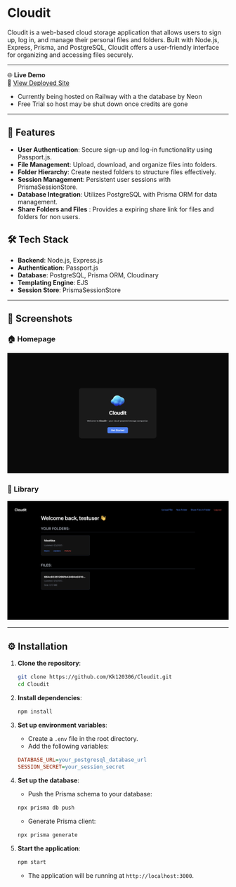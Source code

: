 # Cloudit

Cloudit is a web-based cloud storage application that allows users to sign up, log in, and manage their personal files and folders. Built with Node.js, Express, Prisma, and PostgreSQL, Cloudit offers a user-friendly interface for organizing and accessing files securely.

---

🌐 **Live Demo**  
🔗 [View Deployed Site](https://cloudit-production.up.railway.app/)
- Currently being hosted on Railway with a the database by Neon
- Free Trial so host may be shut down once credits are gone

---

## 🚀 Features

- **User Authentication**: Secure sign-up and log-in functionality using Passport.js.
- **File Management**: Upload, download, and organize files into folders.
- **Folder Hierarchy**: Create nested folders to structure files effectively.
- **Session Management**: Persistent user sessions with PrismaSessionStore.
- **Database Integration**: Utilizes PostgreSQL with Prisma ORM for data management.
- **Share Folders and Files** : Provides a expiring share link for files and folders for non users.

## 🛠️ Tech Stack

- **Backend**: Node.js, Express.js
- **Authentication**: Passport.js
- **Database**: PostgreSQL, Prisma ORM, Cloudinary
- **Templating Engine**: EJS
- **Session Store**: PrismaSessionStore


---

## 📸 Screenshots

### 🏠 Homepage

![Homepage Screenshot](./public/preview/home.png)

### 📄 Library

![PDF Viewer Screenshot](./public/preview/library.png)

---


## ⚙️ Installation

1. **Clone the repository**:
   ```bash
   git clone https://github.com/Kk120306/Cloudit.git
   cd Cloudit
   ```

2. **Install dependencies**:
   ```bash
   npm install
   ```

3. **Set up environment variables**:
   - Create a `.env` file in the root directory.
   - Add the following variables:
   ```ini
   DATABASE_URL=your_postgresql_database_url
   SESSION_SECRET=your_session_secret
   ```

4. **Set up the database**:
   - Push the Prisma schema to your database:
   ```bash
   npx prisma db push
   ```
   - Generate Prisma client:
   ```bash
   npx prisma generate
   ```

5. **Start the application**:
   ```bash
   npm start
   ```
   - The application will be running at `http://localhost:3000`.
